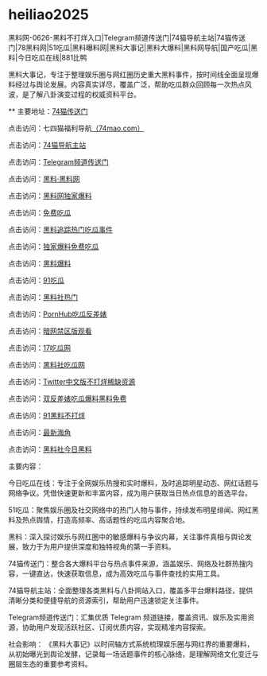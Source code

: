 # heiliao2025
黑料网-0626-黑料不打烊入口|Telegram频道传送门|74猫导航主站|74猫传送门|78黑料网|51吃瓜|黑料曝料网|黑料大事记|黑料大爆料|黑料网导航|国产吃瓜|黑料|今日吃瓜在线|881比鸭

黑料大事记，专注于整理娱乐圈与网红圈历史重大黑料事件，按时间线全面呈现爆料经过与舆论发展。内容真实详尽，覆盖广泛，帮助吃瓜群众回顾每一次热点风波，是了解八卦演变过程的权威资料平台。

** 主要地址：<a href="https://74mao.com/">74猫传送门</a>

点击访问：七四猫福利导航<a href="https://74mao.com/">（74mao.com）</a>

点击访问：<a href="https://74mao.com/">74猫导航主站</a>

点击访问：<a href="https://74mao.com/">Telegram频道传送门</a>

点击访问：<a href="https://heiliaolvzlu3.pages.dev">黑料·黑料网</a>

点击访问：<a href="https://heiliaoyvnrda.pages.dev">黑料网独家爆料</a>

点击访问：<a href="https://heiliaoxey7ic.pages.dev">免费吃瓜</a>

点击访问：<a href="https://heiliaoal51na.pages.dev">黑料追踪热门吃瓜事件</a>

点击访问：<a href="https://heiliaoavkush.pages.dev">独家爆料免费吃瓜</a>

点击访问：<a href="https://hj-143.pages.dev/">黑料爆料</a>

点击访问：<a href="https://91chiguazhongxin.pages.dev/">91吃瓜</a>

点击访问：<a href="https://hl402.pages.dev/">黑料社热门</a>

点击访问：<a href="https://pi01.pages.dev/">PornHub吃瓜反差婊</a>

点击访问：<a href="https://pi114.pages.dev/">暗网禁区版观看</a>

点击访问：<a href="https://cg07-01.pages.dev/">17吃瓜网</a>

点击访问：<a href="https://pi65-02.pages.dev/">黑料社吃瓜网</a>

点击访问：<a href="https://cg11-01.pages.dev/">Twitter中文版不打烊稀缺资源</a>

点击访问：<a href="https://hl411.pages.dev/">双反差婊吃瓜爆料黑料免费</a>

点击访问：<a href="https://cg55-6.pages.dev/">91黑料不打烊</a>

点击访问：<a href="https://hl443.pages.dev/">最新海角</a>

点击访问：<a href="https://hl434.pages.dev/">黑料社今日黑料</a>

主要内容：

今日吃瓜在线：专注于全网娱乐热搜和实时爆料，及时追踪明星动态、网红话题与网络争议。凭借快速更新和丰富内容，成为用户获取当日热点信息的首选平台。

51吃瓜：聚焦娱乐圈及社交网络中的热门人物与事件，持续发布明星绯闻、网红黑料及热点舆情，打造高频率、高话题性的吃瓜内容聚合地。

黑料：深入探讨娱乐与网红圈中的敏感爆料与争议内幕，关注事件真相与舆论发展，致力于为用户提供深度和独特视角的第一手资料。

74猫传送门：整合各大爆料平台与热点事件来源，涵盖娱乐、网络及社群热搜内容，一键直达，快速获取信息，成为高效吃瓜与事件查找的实用工具。

74猫导航主站：全面整理各类黑料与八卦网站入口，覆盖多平台爆料路径，提供清晰分类和便捷导航的资源索引，帮助用户迅速锁定关注事件。

Telegram频道传送门：汇集优质 Telegram 频道链接，覆盖资讯、娱乐及实用资源，协助用户发现活跃社区、订阅优质内容，实现精准内容探索。

社会影响：
《黑料大事记》以时间轴方式系统梳理娱乐圈与网红界的重要爆料，从初始曝光到舆论发酵，记录每一场话题事件的核心脉络，是理解网络文化变迁与圈层生态的重要参考资料。
<span style="display:none;">[Canonical link](https://github.com/nam20250626/156）</span>
